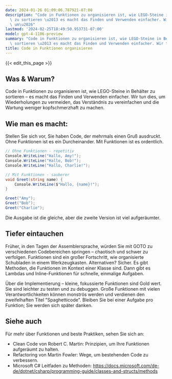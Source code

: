 ```yaml
---
date: 2024-01-26 01:09:06.787921-07:00
description: "Code in Funktionen zu organisieren ist, wie LEGO-Steine in Beh\xE4lter\
  \ zu sortieren \u2013 es macht das Finden und Verwenden einfacher. Wir tun dies,\
  \ um\u2026"
lastmod: '2024-02-25T18:49:50.953731-07:00'
model: gpt-4-1106-preview
summary: "Code in Funktionen zu organisieren ist, wie LEGO-Steine in Beh\xE4lter zu\
  \ sortieren \u2013 es macht das Finden und Verwenden einfacher. Wir tun dies, um\u2026"
title: Code in Funktionen organisieren
---
```


{{< edit_this_page >}}

## Was & Warum?
Code in Funktionen zu organisieren ist, wie LEGO-Steine in Behälter zu sortieren – es macht das Finden und Verwenden einfacher. Wir tun dies, um Wiederholungen zu vermeiden, das Verständnis zu vereinfachen und die Wartung weniger kopfschmerzhaft zu machen.

## Wie man es macht:
Stellen Sie sich vor, Sie haben Code, der mehrmals einen Gruß ausdruckt. Ohne Funktionen ist es ein Durcheinander. Mit Funktionen ist es ordentlich.

```C#
// Ohne Funktionen - repetitiv
Console.WriteLine("Hallo, Amy!");
Console.WriteLine("Hallo, Bob!");
Console.WriteLine("Hallo, Charlie!");

// Mit Funktionen - sauberer
void Greet(string name) {
    Console.WriteLine($"Hallo, {name}!");
}

Greet("Amy");
Greet("Bob");
Greet("Charlie");
```

Die Ausgabe ist die gleiche, aber die zweite Version ist viel aufgeräumter.

## Tiefer eintauchen
Früher, in den Tagen der Assemblersprache, würden Sie mit GOTO zu verschiedenen Codebereichen springen – chaotisch und schwer zu verfolgen. Funktionen sind ein großer Fortschritt, wie organisierte Schubladen in einem Werkzeugkasten. Alternativen? Sicher. Es gibt Methoden, die Funktionen im Kontext einer Klasse sind. Dann gibt es Lambdas und Inline-Funktionen für schnelle, einmalige Aufgaben.

Über die Implementierung – kleine, fokussierte Funktionen sind Gold wert. Sie sind leichter zu testen und zu debuggen. Große Funktionen mit vielen Verantwortlichkeiten können monströs werden und verdienen den zweifelhaften Titel "Spaghetticode". Bleiben Sie bei einer Aufgabe pro Funktion; Sie werden sich später danken.

## Siehe auch
Für mehr über Funktionen und beste Praktiken, sehen Sie sich an:

- Clean Code von Robert C. Martin: Prinzipien, um Ihre Funktionen aufgeräumt zu halten.
- Refactoring von Martin Fowler: Wege, um bestehenden Code zu verbessern.
- Microsoft C# Leitfaden zu Methoden: https://docs.microsoft.com/de-de/dotnet/csharp/programming-guide/classes-and-structs/methods
